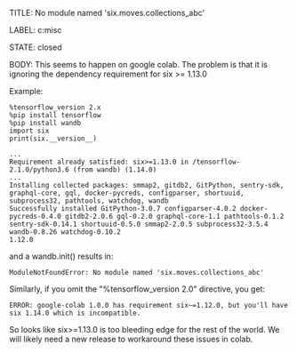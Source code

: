 TITLE:
No module named 'six.moves.collections_abc'

LABEL:
c:misc

STATE:
closed

BODY:
This seems to happen on google colab.
The problem is that it is ignoring the dependency requirement for six >= 1.13.0

Example:
```
%tensorflow_version 2.x
%pip install tensorflow
%pip install wandb
import six
print(six.__version__) 
```
```
...
Requirement already satisfied: six>=1.13.0 in /tensorflow-2.1.0/python3.6 (from wandb) (1.14.0)
...
Installing collected packages: smmap2, gitdb2, GitPython, sentry-sdk, graphql-core, gql, docker-pycreds, configparser, shortuuid, subprocess32, pathtools, watchdog, wandb
Successfully installed GitPython-3.0.7 configparser-4.0.2 docker-pycreds-0.4.0 gitdb2-2.0.6 gql-0.2.0 graphql-core-1.1 pathtools-0.1.2 sentry-sdk-0.14.1 shortuuid-0.5.0 smmap2-2.0.5 subprocess32-3.5.4 wandb-0.8.26 watchdog-0.10.2
1.12.0
```

and a wandb.init() results in:
```
ModuleNotFoundError: No module named 'six.moves.collections_abc'
```

Similarly, if you omit the "%tensorflow_version 2.0" directive, you get:
```
ERROR: google-colab 1.0.0 has requirement six~=1.12.0, but you'll have six 1.14.0 which is incompatible.
```

So looks like six>=1.13.0 is too bleeding edge for the rest of the world.   We will likely need a new release to workaround these issues in colab.

